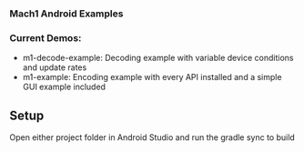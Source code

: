 ### Mach1 Android Examples

### Current Demos:
 - m1-decode-example: Decoding example with variable device conditions and update rates 
 - m1-example: Encoding example with every API installed and a simple GUI example included

## Setup
Open either project folder in Android Studio and run the gradle sync to build
